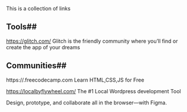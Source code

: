 This is a collection of links

## **Tools**##
https://glitch.com/ Glitch is the friendly community where you’ll find or create the app of your dreams


## **Communities**##
https://.freecodecamp.com Learn HTML,CSS,JS for Free

https://localbyflywheel.com/ The #1 Local Wordpress development Tool


Design, prototype, and collaborate all in the browser—with Figma.
